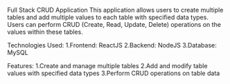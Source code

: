 Full Stack CRUD Application
This application allows users to create multiple tables and add multiple values to each table with specified data types. Users can perform CRUD (Create, Read, Update, Delete) operations on the values within these tables.

Technologies Used:
1.Frontend: ReactJS
2.Backend: NodeJS
3.Database: MySQL

Features:
1.Create and manage multiple tables
2.Add and modify table values with specified data types
3.Perform CRUD operations on table data

